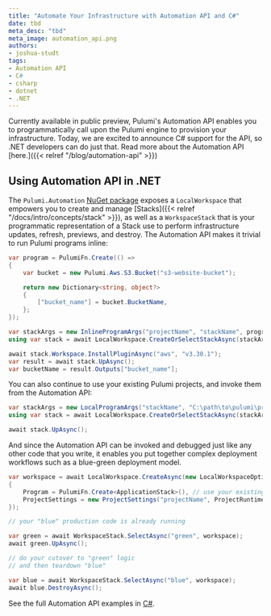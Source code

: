 ```yaml
---
title: "Automate Your Infrastructure with Automation API and C#"
date: tbd
meta_desc: "tbd"
meta_image: automation_api.png
authors:
- joshua-studt
tags:
- Automation API
- C#
- csharp
- dotnet
- .NET
---
```


Currently available in public preview, Pulumi's Automation API enables you to programmatically call upon the Pulumi engine to provision your infrastructure. Today, we are excited to announce C# support for the API, so .NET developers can do just that. Read more about the Automation API [here.]({{< relref "/blog/automation-api" >}})

## Using Automation API in .NET

The `Pulumi.Automation` [NuGet package](https://github.com/pulumi/pulumi/tree/master/sdk/dotnet/Pulumi.Automation) exposes a `LocalWorkspace` that empowers you to create and manage [Stacks]({{< relref "/docs/intro/concepts/stack" >}}), as well as a `WorkspaceStack` that is your programmatic representation of a Stack use to perform infrastructure updates, refresh, previews, and destroy. The Automation API makes it trivial to run Pulumi programs inline:

```csharp
var program = PulumiFn.Create(() =>
{
    var bucket = new Pulumi.Aws.S3.Bucket("s3-website-bucket");

    return new Dictionary<string, object?>
    {
        ["bucket_name"] = bucket.BucketName,
    };
});

var stackArgs = new InlineProgramArgs("projectName", "stackName", program);
using var stack = await LocalWorkspace.CreateOrSelectStackAsync(stackArgs);

await stack.Workspace.InstallPluginAsync("aws", "v3.30.1");
var result = await stack.UpAsync();
var bucketName = result.Outputs["bucket_name"];
```

You can also continue to use your existing Pulumi projects, and invoke them from the Automation API:

```csharp
var stackArgs = new LocalProgramArgs("stackName", "C:\path\to\pulumi\project\dir");
using var stack = await LocalWorkspace.CreateOrSelectStackAsync(stackArgs);

await stack.UpAsync();
```

And since the Automation API can be invoked and debugged just like any other code that you write, it enables you put together complex deployment workflows such as a blue-green deployment model.

```csharp
var workspace = await LocalWorkspace.CreateAsync(new LocalWorkspaceOptions
{
    Program = PulumiFn.Create<ApplicationStack>(), // use your existing Pulumi.Stack implementation
    ProjectSettings = new ProjectSettings("projectName", ProjectRuntimeName.Dotnet),
});

// your "blue" production code is already running

var green = await WorkspaceStack.SelectAsync("green", workspace);
await green.UpAsync();

// do your cutover to "green" logic
// and then teardown "blue"

var blue = await WorkspaceStack.SelectAsync("blue", workspace);
await blue.DestroyAsync();
```

See the full Automation API examples in [C#](https://github.com/pulumi/automation-api-examples/tree/main/dotnet).